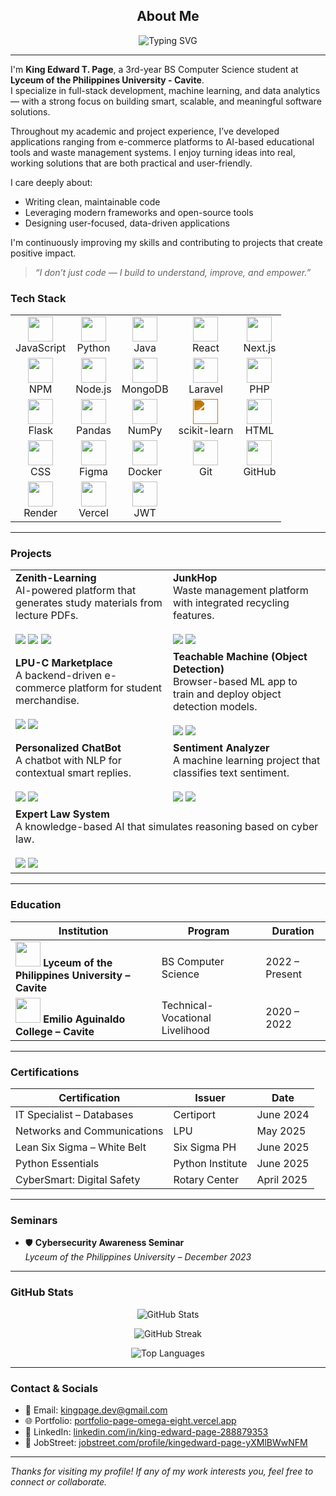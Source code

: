 <!-- About Me Section -->
<h2 align="center">About Me</h2>

<p align="center">
  <img src="https://readme-typing-svg.demolab.com?font=Fira+Code&weight=500&size=20&pause=1000&color=00D9FF&center=true&vCenter=true&multiline=true&repeat=false&width=700&lines=Developer+%7C+AI+Explorer+%7C+Clean+Code+Enthusiast;Solving+real-world+problems+through+technology;Always+learning%2C+always+building." alt="Typing SVG" />
</p>

---

I'm **King Edward T. Page**, a 3rd-year BS Computer Science student at **Lyceum of the Philippines University - Cavite**.  
I specialize in full-stack development, machine learning, and data analytics — with a strong focus on building smart, scalable, and meaningful software solutions.

Throughout my academic and project experience, I’ve developed applications ranging from e-commerce platforms to AI-based educational tools and waste management systems. I enjoy turning ideas into real, working solutions that are both practical and user-friendly.

I care deeply about:
- Writing clean, maintainable code  
- Leveraging modern frameworks and open-source tools  
- Designing user-focused, data-driven applications  

I'm continuously improving my skills and contributing to projects that create positive impact.

> *“I don’t just code — I build to understand, improve, and empower.”*



### Tech Stack

<table>
  <tr>
    <td align="center"><img src="https://cdn.jsdelivr.net/gh/devicons/devicon/icons/javascript/javascript-original.svg" width="40"/><br>JavaScript</td>
    <td align="center"><img src="https://cdn.jsdelivr.net/gh/devicons/devicon/icons/python/python-original.svg" width="40"/><br>Python</td>
    <td align="center"><img src="https://cdn.jsdelivr.net/gh/devicons/devicon/icons/java/java-original.svg" width="40"/><br>Java</td>
    <td align="center"><img src="https://cdn.jsdelivr.net/gh/devicons/devicon/icons/react/react-original.svg" width="40"/><br>React</td>
    <td align="center"><img src="https://cdn.jsdelivr.net/gh/devicons/devicon/icons/nextjs/nextjs-original.svg" width="40"/><br>Next.js</td>
  </tr>
  <tr>
    <td align="center"><img src="https://cdn.jsdelivr.net/gh/devicons/devicon/icons/npm/npm-original-wordmark.svg" width="40"/><br>NPM</td>
    <td align="center"><img src="https://cdn.jsdelivr.net/gh/devicons/devicon/icons/nodejs/nodejs-original.svg" width="40"/><br>Node.js</td>
    <td align="center"><img src="https://cdn.jsdelivr.net/gh/devicons/devicon/icons/mongodb/mongodb-original.svg" width="40"/><br>MongoDB</td>
    <td align="center"><img src="https://cdn.jsdelivr.net/gh/devicons/devicon/icons/laravel/laravel-plain.svg" width="40"/><br>Laravel</td>
    <td align="center"><img src="https://cdn.jsdelivr.net/gh/devicons/devicon/icons/php/php-original.svg" width="40"/><br>PHP</td>
  </tr>
  <tr>
    <td align="center"><img src="https://cdn.jsdelivr.net/gh/devicons/devicon/icons/flask/flask-original.svg" width="40"/><br>Flask</td>
    <td align="center"><img src="https://cdn.jsdelivr.net/gh/devicons/devicon/icons/pandas/pandas-original.svg" width="40"/><br>Pandas</td>
    <td align="center"><img src="https://cdn.jsdelivr.net/gh/devicons/devicon/icons/numpy/numpy-original.svg" width="40"/><br>NumPy</td>
    <td align="center">
    <img src="https://cdn.jsdelivr.net/npm/simple-icons@v10/icons/scikitlearn.svg" width="40" style="filter: invert(57%) sepia(85%) saturate(506%) hue-rotate(358deg) brightness(92%) contrast(94%)"/><br>scikit-learn</td>
    <td align="center"><img src="https://cdn.jsdelivr.net/gh/devicons/devicon/icons/html5/html5-original.svg" width="40"/><br>HTML</td>
  </tr>
  <tr>
    <td align="center"><img src="https://cdn.jsdelivr.net/gh/devicons/devicon/icons/css3/css3-original.svg" width="40"/><br>CSS</td>
    <td align="center"><img src="https://cdn.jsdelivr.net/gh/devicons/devicon/icons/figma/figma-original.svg" width="40"/><br>Figma</td>
    <td align="center"><img src="https://cdn.jsdelivr.net/gh/devicons/devicon/icons/docker/docker-original.svg" width="40"/><br>Docker</td>
    <td align="center"><img src="https://cdn.jsdelivr.net/gh/devicons/devicon/icons/git/git-original.svg" width="40"/><br>Git</td>
    <td align="center"><img src="https://cdn.jsdelivr.net/gh/devicons/devicon/icons/github/github-original.svg" width="40"/><br>GitHub</td>
  </tr>
  <tr>
    <td align="center"><img src="https://raw.githubusercontent.com/detain/svg-logos/master/svg/render.svg" width="40"/><br>Render</td>
    <td align="center"><img src="https://www.svgrepo.com/show/327408/logo-vercel.svg" width="40"/><br>Vercel</td>
    <td align="center"><img src="https://jwt.io/img/pic_logo.svg" width="40"/><br>JWT</td>
  </tr>
</table>


---

### Projects

<div align="center">

<table>
  <tr>
    <td width="50%">
      <strong>Zenith-Learning</strong><br>
      AI-powered platform that generates study materials from lecture PDFs.<br><br>
      <img src="https://img.shields.io/badge/-Nuxt.js-00C58E?style=flat-square&logo=nuxtdotjs&logoColor=white"/>
      <img src="https://img.shields.io/badge/-Python-3776AB?style=flat-square&logo=python&logoColor=white"/>
      <img src="https://img.shields.io/badge/-Flask-000000?style=flat-square&logo=flask"/>
    </td>
    <td width="50%">
      <strong>JunkHop</strong><br>
      Waste management platform with integrated recycling features.<br><br>
      <img src="https://img.shields.io/badge/-Laravel-F9322C?style=flat-square&logo=laravel&logoColor=white"/>
      <img src="https://img.shields.io/badge/-Nuxt.js-00C58E?style=flat-square&logo=nuxtdotjs&logoColor=white"/>
    </td>
  </tr>
  <tr>
    <td>
      <strong>LPU-C Marketplace</strong><br>
      A backend-driven e-commerce platform for student merchandise.<br><br>
      <img src="https://img.shields.io/badge/-PHP-777BB4?style=flat-square&logo=php&logoColor=white"/>
      <img src="https://img.shields.io/badge/-MySQL-4479A1?style=flat-square&logo=mysql&logoColor=white"/>
    </td>
    <td>
      <strong>Teachable Machine (Object Detection)</strong><br>
      Browser-based ML app to train and deploy object detection models.<br><br>
      <img src="https://img.shields.io/badge/-TensorFlow-FF6F00?style=flat-square&logo=tensorflow&logoColor=white"/>
      <img src="https://img.shields.io/badge/-JavaScript-F7DF1E?style=flat-square&logo=javascript&logoColor=black"/>
    </td>
  </tr>
  <tr>
    <td>
      <strong>Personalized ChatBot</strong><br>
      A chatbot with NLP for contextual smart replies.<br><br>
      <img src="https://img.shields.io/badge/-Python-3776AB?style=flat-square&logo=python&logoColor=white"/>
      <img src="https://img.shields.io/badge/-NLP-006400?style=flat-square"/>
    </td>
    <td>
      <strong>Sentiment Analyzer</strong><br>
      A machine learning project that classifies text sentiment.<br><br>
      <img src="https://img.shields.io/badge/-scikit--learn-F7931E?style=flat-square&logo=scikitlearn&logoColor=white"/>
      <img src="https://img.shields.io/badge/-Python-3776AB?style=flat-square&logo=python&logoColor=white"/>
    </td>
  </tr>
  <tr>
    <td colspan="2">
      <strong>Expert Law System</strong><br>
      A knowledge-based AI that simulates reasoning based on cyber law.<br><br>
      <img src="https://img.shields.io/badge/-JavaScript-F7DF1E?style=flat-square&logo=javascript&logoColor=black"/>
      <img src="https://img.shields.io/badge/-Node.js-339933?style=flat-square&logo=nodedotjs&logoColor=white"/>
    </td>
  </tr>
</table>

</div>

---

### Education

| Institution | Program | Duration |
|------------|---------|----------|
| <img src="https://upload.wikimedia.org/wikipedia/en/1/13/Lyceum_of_the_Philippines_University_seal.png" width="40"/> **Lyceum of the Philippines University – Cavite** | BS Computer Science | 2022 – Present |
| <img src="https://upload.wikimedia.org/wikipedia/en/2/25/Emilio_Aguinaldo_College_logo.png" width="40"/> **Emilio Aguinaldo College – Cavite** | Technical-Vocational Livelihood | 2020 – 2022 |

---

### Certifications

| Certification | Issuer | Date |
|---------------|--------|------|
| IT Specialist – Databases | Certiport | June 2024 |
| Networks and Communications | LPU | May 2025 |
| Lean Six Sigma – White Belt | Six Sigma PH | June 2025 |
| Python Essentials | Python Institute | June 2025 |
| CyberSmart: Digital Safety | Rotary Center | April 2025 |

---

### Seminars

- 🛡️ **Cybersecurity Awareness Seminar**  
  *Lyceum of the Philippines University – December 2023*

---

### GitHub Stats

<p align="center">
  <img src="https://github-readme-stats.vercel.app/api?username=kingpage03&show_icons=true&theme=tokyonight&hide_border=true" alt="GitHub Stats" />
</p>

<p align="center">
  <img src="https://github-readme-streak-stats.herokuapp.com/?user=kingpage03&theme=tokyonight&hide_border=true" alt="GitHub Streak" />
</p>

<p align="center">
  <img src="https://github-readme-stats.vercel.app/api/top-langs/?username=kingpage03&layout=compact&theme=tokyonight&hide_border=true" alt="Top Languages" />
</p>

---

### Contact & Socials

- 📧 Email: [kingpage.dev@gmail.com](mailto:kingpage.dev@gmail.com)  
- 🌐 Portfolio: [portfolio-page-omega-eight.vercel.app](https://portfolio-page-omega-eight.vercel.app)  
- 💼 LinkedIn: [linkedin.com/in/king-edward-page-288879353](https://www.linkedin.com/in/king-edward-page-288879353)  
- 📄 JobStreet: [jobstreet.com/profile/kingedward-page-yXMlBWwNFM](https://ph.jobstreet.com/profile/kingedward-page-yXMlBWwNFM)

---

*Thanks for visiting my profile! If any of my work interests you, feel free to connect or collaborate.*
